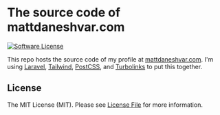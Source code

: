 # The source code of mattdaneshvar.com

[![Software License](https://img.shields.io/badge/license-MIT-brightgreen.svg?style=flat-square)](LICENSE.md)

This repo hosts the source code of my profile at [mattdaneshvar.com](https://mattdaneshvar.com).
I'm using [Laravel](), [Tailwind](), [PostCSS](), and [Turbolinks]() to put this together. 

## License
The MIT License (MIT). Please see [License File](LICENSE.md) for more information.